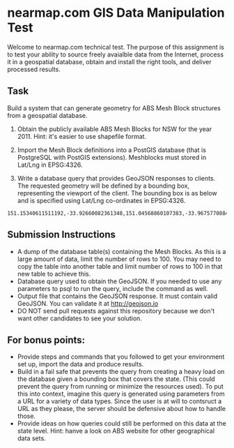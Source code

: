# nearmap.com GIS Data Manipulation Test
Welcome to nearmap.com technical test. The purpose of this assignment is to test
your ability to source freely avaialble data from the Internet, process it in
a geospatial database, obtain and install the right tools, and deliver processed
results.
## Task

Build a system that can generate geometry for ABS Mesh Block structures from a
geospatial database.

1. Obtain the publicly available ABS Mesh Blocks for NSW for the year 2011.
Hint: it's easier to use shapefile format.

2. Import the Mesh Block definitions into a PostGIS database (that is PostgreSQL
  with PostGIS extensions). Meshblocks must stored in Lat/Lng in EPSG:4326.

3. Write a database query that provides GeoJSON responses to clients. The
requested geometry will be defined by a bounding box, representing the viewport
of the client. The bounding box is as below and is specified using Lat/Lng
co-ordinates in EPSG:4326.

```
151.15340611511192,-33.92660082361348,151.04568860107383,-33.967577088467
```

## Submission Instructions

* A dump of the database table(s) containing the Mesh Blocks. As this is a
large amount of data, limit the number of rows to 100. You may need to copy the
table into another table and limit number of rows to 100 in that new table to
achieve this.
* Database query used to obtain the GeoJSON. If you needed to use
any parameters to psql to run the query, include the command as well.
* Output file that contains the GeoJSON response. It must contain valid
GeoJSON. You can validate it at http://geojson.io
* DO NOT send pull requests against this repository because we don't want other
candidates to see your solution.

## For bonus points:

* Provide steps and commands that you followed to get your environment set
up, import the data and produce results.
* Build in a fail safe that prevents the query from creating a heavy load on
the database given a bounding box that covers the state. (This could prevent
the query from running or minimize the resources used). To put this into
context, imagine this query is generated using parameters from a URL for a
variety of data types. Since the user is at will to contsruct a URL as they
please, the server should be defensive about how to handle those.
* Provide ideas on how queries could still be performed on this data at the
state level. Hint: hanve a look on ABS website for other geographical data sets.
